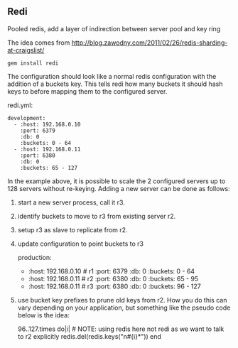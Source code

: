 Redi
----------

Pooled redis, add a layer of indirection between server pool and key ring

The idea comes from http://blog.zawodny.com/2011/02/26/redis-sharding-at-craigslist/

    gem install redi

The configuration should look like a normal redis configuration with the addition of a buckets key.
This tells redi how many buckets it should hash keys to before mapping them to the configured server.

redi.yml:

    development:
      - :host: 192.168.0.10
        :port: 6379
        :db: 0
        :buckets: 0 - 64
      - :host: 192.168.0.11
        :port: 6380
        :db: 0
        :buckets: 65 - 127

In the example above, it is possible to scale the 2 configured servers up to 128 servers without 
re-keying. Adding a new server can be done as follows:

1. start a new server process, call it r3.
2. identify buckets to move to r3 from existing server r2.
3. setup r3 as slave to replicate from r2.
4. update configuration to point buckets to r3

    production:
      - :host: 192.168.0.10 # r1
        :port: 6379
        :db: 0
        :buckets: 0 - 64
      - :host: 192.168.0.11 # r2
        :port: 6380
        :db: 0
        :buckets: 65 - 95
      - :host: 192.168.0.11 # r3
        :port: 6380
        :db: 0
        :buckets: 96 - 127

5. use bucket key prefixes to prune old keys from r2.
  How you do this can vary depending on your application, but something like the pseudo code below is the idea:

     96..127.times do|i| # NOTE: using redis here not redi as we want to talk to r2 explicitly
       redis.del(redis.keys("n#{i}*"))
     end

